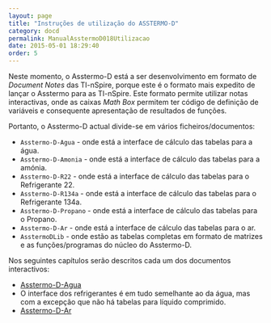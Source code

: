```yaml
---
layout: page
title: "Instruções de utilização do ASSTERMO-D"
category: docd
permalink: ManualAsstermoD018Utilizacao
date: 2015-05-01 18:29:40
order: 5
---
```


Neste momento, o Asstermo-D está a ser desenvolvimento em formato de _Document Notes_ das TI-nSpire, porque este é o formato mais expedito de lançar o Asstermo para as TI-nSpire. Este formato permite utilizar notas interactivas, onde as caixas _Math Box_ permitem ter código de definição de variáveis e consequente apresentação de resultados de funções.

Portanto, o Asstermo-D actual divide-se em vários ficheiros/documentos:
  * `Asstermo-D-Agua` - onde está a interface de cálculo das tabelas para a água.
  * `Asstermo-D-Amonia` - onde está a interface de cálculo das tabelas para a amónia.
  * `Asstermo-D-R22` - onde está a interface de cálculo das tabelas para o Refrigerante 22.
  * `Asstermo-D-R134a` - onde está a interface de cálculo das tabelas para o Refrigerante 134a.
  * `Asstermo-D-Propano` - onde está a interface de cálculo das tabelas para o Propano.
  * `Asstermo-D-Ar` - onde está a interface de cálculo das tabelas para o ar.
  * `AsstermoDLib` - onde estão as tabelas completas em formato de matrizes e as funções/programas do núcleo do Asstermo-D.

Nos seguintes capítulos serão descritos cada um dos documentos interactivos:
  * [Asstermo-D-Agua](ManualAsstermoD018Agua.md)
  * O interface dos refrigerantes é em tudo semelhante ao da água, mas com a excepção que não há tabelas para líquido comprimido.
  * [Asstermo-D-Ar](ManualAsstermoD018Ar.md)
